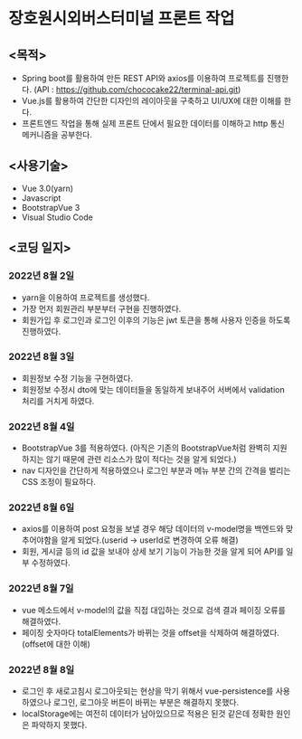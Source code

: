 # 장호원시외버스터미널 프론트 작업

## <목적>

 - Spring boot를 활용하여 만든 REST API와 axios를 이용하여 프로젝트를 진행한다.  (API : https://github.com/chococake22/terminal-api.git)
 - Vue.js를 활용하여 간단한 디자인의 레이아웃을 구축하고 UI/UX에 대한 이해를 한다.
 - 프론트엔드 작업을 통해 실제 프론트 단에서 필요한 데이터를 이해하고 http 통신 메커니즘을 공부한다. 

## <사용기술>

 - Vue 3.0(yarn)
 - Javascript
 - BootstrapVue 3
 - Visual Studio Code


## <코딩 일지>

### 2022년 8월 2일

 - yarn을 이용하여 프로젝트를 생성했다.
 - 가장 먼저 회원관리 부분부터 구현을 진행하였다.
 - 회원가입 후 로그인과 로그인 이후의 기능은 jwt 토큰을 통해 사용자 인증을 하도록 진행하였다.
 
 
### 2022년 8월 3일

 - 회원정보 수정 기능을 구현하였다.
 - 회원정보 수정시 dto에 맞는 데이터들을 동일하게 보내주어 서버에서 validation 처리를 거치게 하였다.
 
 
### 2022년 8월 4일

 - BootstrapVue 3를 적용하였다.
   (아직은 기존의 BootstrapVue처럼 완벽히 지원하지는 않기 때문에 관련 리소스가 많이 적다는 것을 알게 되었다.)
 - nav 디자인을 간단하게 적용하였으나 로그인 부분과 메뉴 부분 간의 간격을 벌리는 CSS 조정이 필요하다.
 
 
### 2022년 8월 6일

 - axios를 이용하여 post 요청을 보낼 경우 해당 데이터의 v-model명을 백엔드와 맞추어야함을 알게 되었다.(userid -> userId로 변경하여 오류 해결)
 - 회원, 게시글 등의 id 값을 보내야 상세 보기 기능이 가능한 것을 알게 되어 API를 일부 수정하였다.
 
 
### 2022년 8월 7일

 - vue 메소드에서 v-model의 값을 직접 대입하는 것으로 검색 결과 페이징 오류를 해결하였다.
 - 페이징 숫자마다 totalElements가 바뀌는 것을 offset을 삭제하여 해결하였다. (offset에 대한 이해)


### 2022년 8월 8일

 - 로그인 후 새로고침시 로그아웃되는 현상을 막기 위해서 vue-persistence를 사용하였으나 로그인, 로그아웃 버튼이 바뀌는 부분은 해결하지 못했다.
 - localStorage에는 여전히 데이터가 남아있으므로 적용은 된것 같은데 정확한 원인은 파악하지 못했다.
